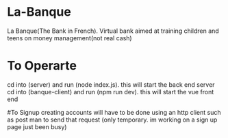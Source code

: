 # La-Banque
La Banque(The Bank in French). Virtual bank aimed at training children and teens on money management(not real cash)

# To Operarte
cd into (server) and run (node index.js). this will start the back end server
cd into (banque-client) and run (npm run dev). this will start the vue front end

#To Signup
creating accounts will have to be done using an http client such as post man to send that request (only temporary. im working on a sign up page just been busy)
